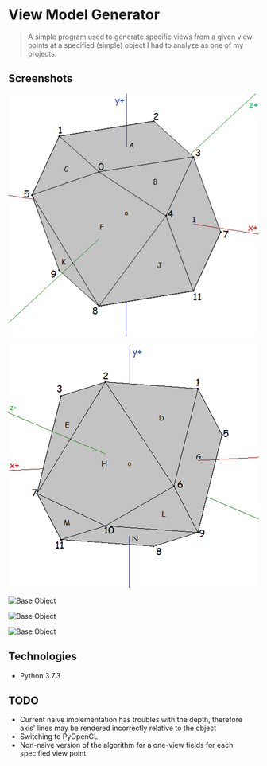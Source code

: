 # View Model Generator
> A simple program used to generate specific views from a given view points at a specified (simple) object I had to analyze as one of my projects.

## Screenshots
![Base Object](./img/base1.png)

![Base Object](./img/base2.png)

![Base Object](./img/faceView.png)

![Base Object](./img/edgeView.png)

![Base Object](./img/vertexView.png)

## Technologies
* Python 3.7.3

## TODO
* Current naive implementation has troubles with the depth, therefore axis' lines may be rendered incorrectly relative to the object
* Switching to PyOpenGL
* Non-naive version of the algorithm for a one-view fields for each specified view point. 

